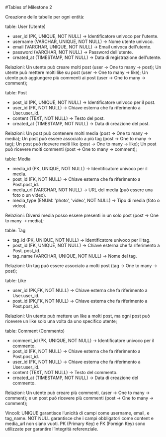 #Tables of Milestone 2

Creazione delle tabelle per ogni entità:

table: User (Utente)
- user_id (PK, UNIQUE, NOT NULL) → Identificatore univoco per l'utente.
- username (VARCHAR, UNIQUE, NOT NULL) → Nome utente univoco.
- email (VARCHAR, UNIQUE, NOT NULL) → Email univoca dell'utente.
- password (VARCHAR, NOT NULL) → Password dell'utente.
- created_at (TIMESTAMP, NOT NULL) → Data di registrazione dell'utente.


Relazioni:
Un utente può creare molti post (user -> One to many -> post);
Un utente può mettere molti like su post (user -> One to many -> like);
Un utente può aggiungere più commenti ai post (user -> One to many -> comment);


table: Post
- post_id (PK, UNIQUE, NOT NULL) → Identificatore univoco per il post.
- user_id (FK, NOT NULL) → Chiave esterna che fa riferimento a User.user_id.
- content (TEXT, NOT NULL) → Testo del post.
- created_at (TIMESTAMP, NOT NULL) → Data di creazione del post.

Relazioni:
Un post può contenere molti media (post -> One to many -> media);
Un post può essere associato a più tag (post -> One to many -> tag);
Un post può ricevere molti like (post -> One to many -> like);
Un post può ricevere molti commenti (post -> One to many -> comment);


table: Media
- media_id (PK, UNIQUE, NOT NULL) → Identificatore univoco per il media.
- post_id (FK, NOT NULL) → Chiave esterna che fa riferimento a Post.post_id.
- media_url (VARCHAR, NOT NULL) → URL del media (può essere una foto o un video).
- media_type (ENUM: 'photo', 'video', NOT NULL) → Tipo di media (foto o video).

Relazioni:
Diversi media posso essere presenti in un solo post (post -> One to many -> media);

table: Tag
- tag_id (PK, UNIQUE, NOT NULL) → Identificatore univoco per il tag.
- post_id (FK, UNIQUE, NOT NULL) → Chiave esterna che fa riferimento a Post. post_id.
- tag_name (VARCHAR, UNIQUE, NOT NULL) → Nome del tag.

Relazioni:
Un tag può essere associato a molti post (tag -> One to many -> post);

table: Like
- user_id (PK,FK, NOT NULL) → Chiave esterna che fa riferimento a User.user_id.
- post_id (PK,FK, NOT NULL) → Chiave esterna che fa riferimento a Post.post_id.

Relazioni:
Un utente può mettere un like a molti post,
ma ogni post può ricevere un like solo una volta da uno specifico utente;

table: Comment (Commento)
- comment_id (PK, UNIQUE, NOT NULL) → Identificatore univoco per il commento.
- post_id (FK, NOT NULL) → Chiave esterna che fa riferimento a Post.post_id.
- user_id (FK, NOT NULL) → Chiave esterna che fa riferimento a User.user_id.
- content (TEXT, NOT NULL) → Testo del commento.
- created_at (TIMESTAMP, NOT NULL) → Data di creazione del commento.

Relazioni:
Un utente può creare più commenti, (user -> One to many -> comment);
e un post può ricevere più commenti (post -> One to many -> comment);


Vincoli:
UNIQUE garantisce l’unicità di campi come username, email, e tag_name.
NOT NULL garantisce che i campi obbligatori come content e media_url non siano vuoti.
PK (Primary Key) e FK (Foreign Key) sono utilizzate per garantire l’integrità referenziale.
